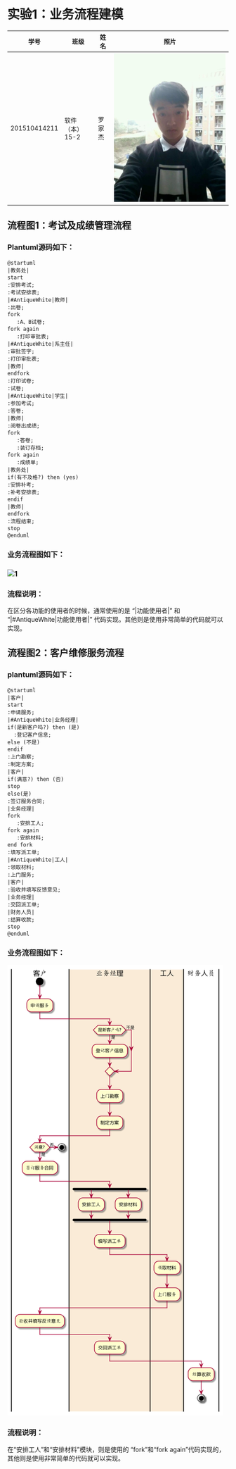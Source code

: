 # 实验1：业务流程建模

| 学号           | 班级        | 姓名   | 照片                          |
| ------------ | --------- | ---- | --------------------------- |
| 201510414211 | 软件（本）15-2 | 罗家杰  | ![touxiang](./touxiang.jpg) |

## 流程图1：考试及成绩管理流程

### Plantuml源码如下：

```
@startuml
|教务处|
start
:安排考试;
:考试安排表;
|#AntiqueWhite|教师|
:出卷;
fork
   :A、B试卷;
fork again
   :打印审批表;
|#AntiqueWhite|系主任|
:审批签字;
:打印审批表;
|教师|
endfork
:打印试卷;
:试卷;
|#AntiqueWhite|学生|
:参加考试;
:答卷;
|教师|
:阅卷出成绩;
fork
   :答卷;
   :装订存档;
fork again
   :成绩单;
|教务处|
if(有不及格?) then (yes)
:安排补考;
:补考安排表;
endif
|教师|
endfork
:流程结束;
stop
@enduml
```

### 业务流程图如下：

### ![1](/flow1.png)

### 流程说明：

在区分各功能的使用者的时候，通常使用的是 “|功能使用者|” 和 “|#AntiqueWhite|功能使用者|” 代码实现。其他则是使用非常简单的代码就可以实现。



## 流程图2：客户维修服务流程

### plantuml源码如下：

```
@startuml
|客户|
start
:申请服务;
|#AntiqueWhite|业务经理|
if(是新客户吗?) then (是)
  :登记客户信息;
else (不是)
endif
:上门勘察;
:制定方案;
|客户|
if(满意?) then (否)
stop
else(是)
:签订服务合同;
|业务经理|
fork
   :安排工人;
fork again
   :安排材料;
end fork
:填写派工单;
|#AntiqueWhite|工人|
:领取材料;
:上门服务;
|客户|
:验收并填写反馈意见;
|业务经理|
:交回派工单;
|财务人员|
:结算收款;
stop
@enduml
```

### 业务流程图如下：

![2](./flow2.png)

### 流程说明：

在“安排工人”和“安排材料”模块，则是使用的 “fork”和“fork again”代码实现的，其他则是使用非常简单的代码就可以实现。